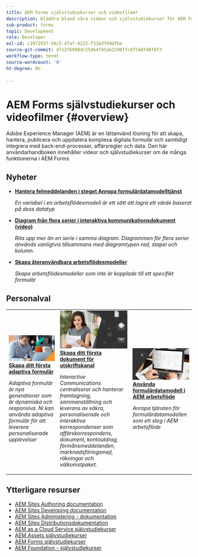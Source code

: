 ```yaml
---
title: AEM Forms självstudiekurser och videofilmer
description: Bläddra bland våra videor och självstudiekurser för AEM Forms, med resurser och dokumentation som kan besvara dina frågor.
sub-product: forms
topic: Development
role: Developer
exl-id: c1972937-56c5-47af-9232-f31bdf69dfbe
source-git-commit: d712fb988dc554b4f95ab2298ffc0f54df48f6f3
workflow-type: tm+mt
source-wordcount: '0'
ht-degree: 0%

---
```


# AEM Forms självstudiekurser och videofilmer {#overview}

Adobe Experience Manager (AEM) är en lättanvänd lösning för att skapa, hantera, publicera och uppdatera komplexa digitala formulär och samtidigt integrera med back-end-processer, affärsregler och data. Den här användarhandboken innehåller videor och självstudiekurser om de många funktionerna i AEM Forms

<div id="whats-new-section">

## Nyheter

* **[Hantera felmeddelanden i steget Anropa formulärdatamodelltjänst](./adaptive-forms/handling-error-messages-in-invoke-fdm-step.md)**

   *En variabel i en arbetsflödesmodell är ett sätt att lagra ett värde baserat på dess datatyp*

* **[Diagram från flera serier i interaktiva kommunikationsdokument (video)](./interactive-communications/multiseriescharts.md)**

   *Rita upp mer än en serie i samma diagram. Diagrammen för flera serier används vanligtvis tillsammans med diagramtypen rad, stapel och kolumn.*

* **[Skapa återanvändbara arbetsflödesmodeller](./adaptive-forms/re-usable-aem-forms-workflow-models-article.md)**

   *Skapa arbetsflödesmodeller som inte är kopplade till ett specifikt formulär*

</div>

<div id="recs-overview-body-1"></div>
<div id="recs-overview-body-2"></div>
<div id="recs-overview-body-3"></div>
<div id="recs-overview-body-4"></div>
<div id="recs-overview-body-5"></div>
<div id="recs-overview-body-6"></div>

<div id="staff-picks-section">

## Personalval

<table>
<tr>
  <td>
    <a href="./creating-your-first-adaptive-form/introduction-and-setup.md">
      <img alt="Skapa ditt första adaptiva formulär" src="./assets/afhero.png" />
    </a>
    <div>
      <a href="./creating-your-first-adaptive-form/introduction-and-setup.md">
    <strong>Skapa ditt första adaptiva formulär</strong>
    </a>
    </div>
    <p>
    <em>Adaptiva formulär är nya generationer som är dynamiska och responsiva. Ni kan använda adaptiva formulär för att leverera personaliserade upplevelser</em>
    <p>
  </td>
   <td>
    <a href="./ic-print-channel-tutorial/introduction.md">
      <img alt="Skapa ditt första dokument för utskriftskanal" src="./assets/correspondence-management1.png" />
    </a>
    <div>
      <a href="./ic-print-channel-tutorial/introduction.md">
    <strong>Skapa ditt första dokument för utskriftskanal</strong>
    </a>
    </div>
    <p>
    <em>Interactive Communications centraliserar och hanterar framtagning, sammanställning och leverans av säkra, personaliserade och interaktiva korrespondenser som affärskorrespondens, dokument, kontoutdrag, förmånsmeddelanden, marknadsföringsmejl, räkningar och välkomstpaket. </em>
    <p>
  </td>
  <td>
    <a href="./adaptive-forms/form-data-model-service-as-step-in-workflow-video-use.md">
      <img alt="Använda formulärdatamodell i AEM arbetsflöde" src="./assets/fdmlogo.png" />
    </a>
    <div>
      <a href="./adaptive-forms/form-data-model-service-as-step-in-workflow-video-use.md">
    <strong>Använda formulärdatamodell i AEM arbetsflöde</strong>
    </a>
    </div>
    <p>
    <em>Anropa tjänsten för formulärdatamodellen som ett steg i AEM arbetsflöde</em>
    <p>
  </td>
</tr>
</table>

</div>




## Ytterligare resurser

* [AEM Sites Authoring documentation](https://experienceleague.adobe.com/docs/experience-manager-65/authoring/home.html)
* [AEM Sites Developing documentation](https://experienceleague.adobe.com/docs/experience-manager-65/developing/home.html)
* [AEM Sites Administering - dokumentation](https://experienceleague.adobe.com/docs/experience-manager-65/administering/home.html)
* [AEM Sites Distributionsdokumentation](https://experienceleague.adobe.com/docs/experience-manager-65/deploying/home.html)
* [AEM as a Cloud Service självstudiekurser](/help/cloud-service/overview.md)
* [AEM Assets självstudiekurser](/help/assets/overview.md)
* [AEM Forms självstudiekurser](/help/forms/overview.md)
* [AEM Foundation - självstudiekurser](/help/foundation/overview.md)
